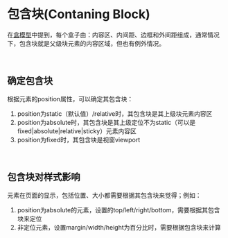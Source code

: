 # 包含块(Contaning Block)
在[盒模型](https://github.com/stoneqq11/css-summary/blob/master/%E7%9B%92%E6%A8%A1%E5%9E%8B.md)中提到，每个盒子由：内容区、内间距、边框和外间距组成，通常情况下，包含块就是父级块元素的内容区域，但也有例外情况。

<br/>

## 确定包含块
根据元素的position属性，可以确定其包含块：

1. position为static（默认值）/relative时，其包含块是其上级块元素内容区
2. position为absolute时，其包含块是其上级定位不为static（可以是fixed|absolute|relative|sticky）元素内容区
3. position为fixed时，其包含块是视窗viewport

<br/>

## 包含块对样式影响
元素在页面的显示，包括位置、大小都需要根据其包含块来觉得；例如：

1. position为absolute的元素，设置的top/left/right/bottom，需要根据其包含块来定位
2. 非定位元素，设置margin/width/height为百分比时，需要根据包含块来计算
